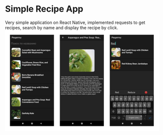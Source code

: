 # Simple Recipe App
Very simple application on React Native, implemented requests to get recipes, search by name and display the recipe by click.
![Main Image](https://github.com/denisislamgaleevv/recipe-app/blob/master/mainImage.png)
 
 
